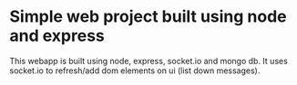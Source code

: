 # Simple web project built using node and express

This webapp is built using node, express, socket.io and mongo db. It uses socket.io to refresh/add dom elements on ui (list down messages).